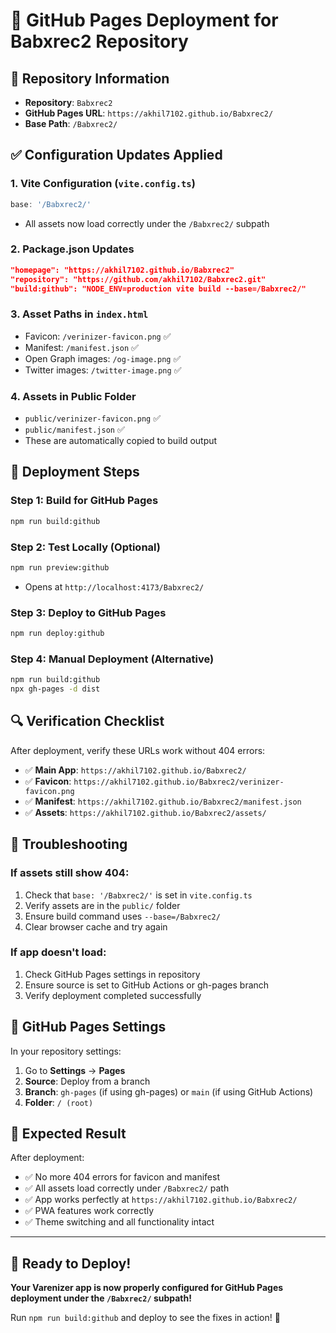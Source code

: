 # 🚀 GitHub Pages Deployment for Babxrec2 Repository

## 📍 **Repository Information**
- **Repository**: `Babxrec2`
- **GitHub Pages URL**: `https://akhil7102.github.io/Babxrec2/`
- **Base Path**: `/Babxrec2/`

## ✅ **Configuration Updates Applied**

### **1. Vite Configuration (`vite.config.ts`)**
```typescript
base: '/Babxrec2/'
```
- All assets now load correctly under the `/Babxrec2/` subpath

### **2. Package.json Updates**
```json
"homepage": "https://akhil7102.github.io/Babxrec2"
"repository": "https://github.com/akhil7102/Babxrec2.git"
"build:github": "NODE_ENV=production vite build --base=/Babxrec2/"
```

### **3. Asset Paths in `index.html`**
- Favicon: `/verinizer-favicon.png` ✅
- Manifest: `/manifest.json` ✅
- Open Graph images: `/og-image.png` ✅
- Twitter images: `/twitter-image.png` ✅

### **4. Assets in Public Folder**
- `public/verinizer-favicon.png` ✅
- `public/manifest.json` ✅
- These are automatically copied to build output

## 🚀 **Deployment Steps**

### **Step 1: Build for GitHub Pages**
```bash
npm run build:github
```

### **Step 2: Test Locally (Optional)**
```bash
npm run preview:github
```
- Opens at `http://localhost:4173/Babxrec2/`

### **Step 3: Deploy to GitHub Pages**
```bash
npm run deploy:github
```

### **Step 4: Manual Deployment (Alternative)**
```bash
npm run build:github
npx gh-pages -d dist
```

## 🔍 **Verification Checklist**

After deployment, verify these URLs work without 404 errors:

- ✅ **Main App**: `https://akhil7102.github.io/Babxrec2/`
- ✅ **Favicon**: `https://akhil7102.github.io/Babxrec2/verinizer-favicon.png`
- ✅ **Manifest**: `https://akhil7102.github.io/Babxrec2/manifest.json`
- ✅ **Assets**: `https://akhil7102.github.io/Babxrec2/assets/`

## 🚨 **Troubleshooting**

### **If assets still show 404:**
1. Check that `base: '/Babxrec2/'` is set in `vite.config.ts`
2. Verify assets are in the `public/` folder
3. Ensure build command uses `--base=/Babxrec2/`
4. Clear browser cache and try again

### **If app doesn't load:**
1. Check GitHub Pages settings in repository
2. Ensure source is set to GitHub Actions or gh-pages branch
3. Verify deployment completed successfully

## 📱 **GitHub Pages Settings**

In your repository settings:
1. Go to **Settings** → **Pages**
2. **Source**: Deploy from a branch
3. **Branch**: `gh-pages` (if using gh-pages) or `main` (if using GitHub Actions)
4. **Folder**: `/ (root)`

## 🎯 **Expected Result**

After deployment:
- ✅ No more 404 errors for favicon and manifest
- ✅ All assets load correctly under `/Babxrec2/` path
- ✅ App works perfectly at `https://akhil7102.github.io/Babxrec2/`
- ✅ PWA features work correctly
- ✅ Theme switching and all functionality intact

---

## 🎉 **Ready to Deploy!**

**Your Varenizer app is now properly configured for GitHub Pages deployment under the `/Babxrec2/` subpath!**

Run `npm run build:github` and deploy to see the fixes in action! 🚀
